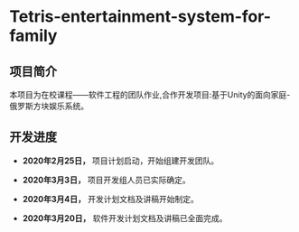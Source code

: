 # Tetris-entertainment-system-for-family

## 项目简介

本项目为在校课程——软件工程的团队作业,合作开发项目:基于Unity的面向家庭-俄罗斯方块娱乐系统。

## 开发进度

- **2020年2月25日，** 项目计划启动，开始组建开发团队。

- **2020年3月3日，** 项目开发组人员已实际确定。

- **2020年3月4日，** 开发计划文档及讲稿开始制定。

- **2020年3月20日，** 软件开发计划文档及讲稿已全面完成。